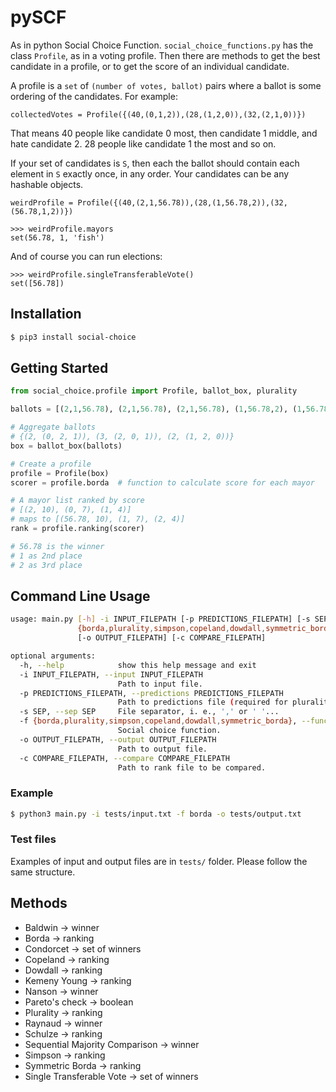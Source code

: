 # pySCF

As in python Social Choice Function. `social_choice_functions.py` has the class
`Profile`, as in a voting profile. Then there are methods to get the best
candidate in a profile, or to get the score of an individual candidate.

A profile is a `set` of `(number of votes, ballot)` pairs where a ballot is
some ordering of the candidates. For example:

`collectedVotes = Profile({(40,(0,1,2)),(28,(1,2,0)),(32,(2,1,0))})`

That means 40 people like candidate 0 most, then candidate 1 middle, and hate
candidate 2.  28 people like candidate 1 the most and so on.

If your set of candidates is `S`, then each the ballot should contain each
element in `S` exactly once, in any order.  Your candidates can be any hashable
objects.

`weirdProfile = Profile({(40,(2,1,56.78)),(28,(1,56.78,2)),(32,(56.78,1,2))})`

```
>>> weirdProfile.mayors
set(56.78, 1, 'fish')
```

And of course you can run elections:

```
>>> weirdProfile.singleTransferableVote()
set([56.78])
```

## Installation
```bash
$ pip3 install social-choice
```

## Getting Started
```python
from social_choice.profile import Profile, ballot_box, plurality

ballots = [(2,1,56.78), (2,1,56.78), (2,1,56.78), (1,56.78,2), (1,56.78,2), (56.78,1,2), (56.78,1,2)]

# Aggregate ballots
# {(2, (0, 2, 1)), (3, (2, 0, 1)), (2, (1, 2, 0))}
box = ballot_box(ballots)

# Create a profile
profile = Profile(box)
scorer = profile.borda  # function to calculate score for each mayor

# A mayor list ranked by score
# [(2, 10), (0, 7), (1, 4)]
# maps to [(56.78, 10), (1, 7), (2, 4)]
rank = profile.ranking(scorer)

# 56.78 is the winner
# 1 as 2nd place
# 2 as 3rd place
```

## Command Line Usage
```bash
usage: main.py [-h] -i INPUT_FILEPATH [-p PREDICTIONS_FILEPATH] [-s SEP] -f
               {borda,plurality,simpson,copeland,dowdall,symmetric_borda}
               [-o OUTPUT_FILEPATH] [-c COMPARE_FILEPATH]

optional arguments:
  -h, --help            show this help message and exit
  -i INPUT_FILEPATH, --input INPUT_FILEPATH
                        Path to input file.
  -p PREDICTIONS_FILEPATH, --predictions PREDICTIONS_FILEPATH
                        Path to predictions file (required for plurality).
  -s SEP, --sep SEP     File separator, i. e., ',' or ' '...
  -f {borda,plurality,simpson,copeland,dowdall,symmetric_borda}, --function {borda,plurality,simpson,copeland,dowdall,symmetric_borda}
                        Social choice function.
  -o OUTPUT_FILEPATH, --output OUTPUT_FILEPATH
                        Path to output file.
  -c COMPARE_FILEPATH, --compare COMPARE_FILEPATH
                        Path to rank file to be compared.
```

### Example
```bash
$ python3 main.py -i tests/input.txt -f borda -o tests/output.txt
```

### Test files
Examples of input and output files are in `tests/` folder. Please follow the same structure.

## Methods
- Baldwin -> winner
- Borda -> ranking
- Condorcet -> set of winners
- Copeland -> ranking
- Dowdall -> ranking
- Kemeny Young -> ranking
- Nanson -> winner
- Pareto's check -> boolean
- Plurality -> ranking
- Raynaud -> winner
- Schulze -> ranking
- Sequential Majority Comparison -> winner
- Simpson -> ranking
- Symmetric Borda -> ranking
- Single Transferable Vote -> set of winners
